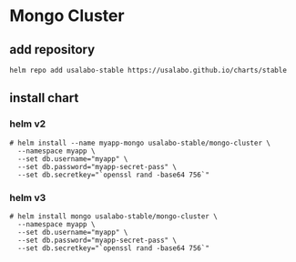 
# Mongo Cluster

## add repository
```
helm repo add usalabo-stable https://usalabo.github.io/charts/stable
```

## install chart

### helm v2
```
# helm install --name myapp-mongo usalabo-stable/mongo-cluster \
  --namespace myapp \
  --set db.username="myapp" \
  --set db.password="myapp-secret-pass" \
  --set db.secretkey="`openssl rand -base64 756`"
```

### helm v3
```
# helm install mongo usalabo-stable/mongo-cluster \
  --namespace myapp \
  --set db.username="myapp" \
  --set db.password="myapp-secret-pass" \
  --set db.secretkey="`openssl rand -base64 756`"
```

